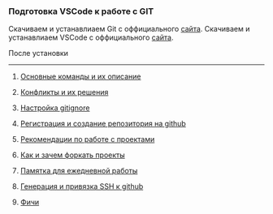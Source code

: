 ### Подготовка VSCode к работе с GIT
Cкачиваем и устанавлиаем Git с оффициального [сайта]("https://git-scm.com/download/win").
Cкачиваем и устанавлиаем VSCode с оффициального [сайта]("https://code.visualstudio.com/").

После установки
<hr>

1. [Основные команды и их описание]("page_1.md")

3. [Конфликты и их решения]("page_3.md")

4. [Настройка gitignore]("page_4.md")

5. [Регистрация и создание репозитория на github]("page_5.md")

6. [Рекомендации по работе с проектами]("page_6.md")

7. [Как и зачем форкать проекты]("page_7.md")

8. [Памятка для ежедневной работы]("page_8.md")

9. [Генерация и привязка SSH к github]("page_9.md")

10. [Фичи]("page_10.md")